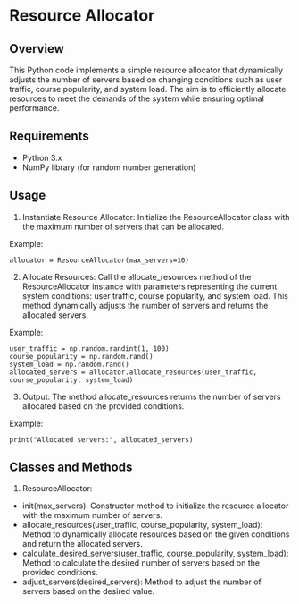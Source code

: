 # Resource Allocator
## Overview
This Python code implements a simple resource allocator that dynamically adjusts the number of servers based on changing conditions such as user traffic, course popularity, and system load. The aim is to efficiently allocate resources to meet the demands of the system while ensuring optimal performance.

## Requirements
- Python 3.x
- NumPy library (for random number generation)

## Usage
1. Instantiate Resource Allocator:
Initialize the ResourceAllocator class with the maximum number of servers that can be allocated.

Example:

```
allocator = ResourceAllocator(max_servers=10)
```

2. Allocate Resources:
Call the allocate_resources method of the ResourceAllocator instance with parameters representing the current system conditions: user traffic, course popularity, and system load. This method dynamically adjusts the number of servers and returns the allocated servers.

Example:

```
user_traffic = np.random.randint(1, 100)
course_popularity = np.random.rand()
system_load = np.random.rand()
allocated_servers = allocator.allocate_resources(user_traffic, course_popularity, system_load)
```

3. Output:
The method allocate_resources returns the number of servers allocated based on the provided conditions.

Example:

```
print("Allocated servers:", allocated_servers)
```

## Classes and Methods

1. ResourceAllocator:
- init(max_servers): Constructor method to initialize the resource allocator with the maximum number of servers.
- allocate_resources(user_traffic, course_popularity, system_load): Method to dynamically allocate resources based on the given conditions and return the allocated servers.
- calculate_desired_servers(user_traffic, course_popularity, system_load): Method to calculate the desired number of servers based on the provided conditions.
- adjust_servers(desired_servers): Method to adjust the number of servers based on the desired value.


